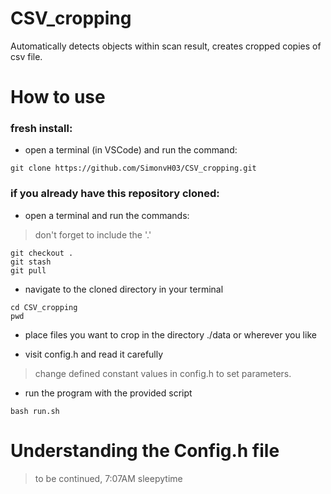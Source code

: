 # CSV_cropping
Automatically detects objects within scan result, creates cropped copies of csv file.

# How to use
### fresh install:
- open a terminal (in VSCode) and run the command:
```
git clone https://github.com/SimonvH03/CSV_cropping.git
```

### if you already have this repository cloned:
- open a terminal and run the commands:
> don't forget to include the '.'
```
git checkout .
git stash
git pull
```


- navigate to the cloned directory in your terminal
```
cd CSV_cropping
pwd
```


- place files you want to crop in the directory ./data or wherever you like

- visit config.h and read it carefully
> change defined constant values in config.h to set parameters.

- run the program with the provided script
```
bash run.sh
```


# Understanding the Config.h file
> to be continued, 7:07AM sleepytime
